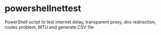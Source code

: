 # powershellnettest
PowerShell script to test internet delay, transparent proxy, dns redirection, routes problem, MTU and generate CSV file

